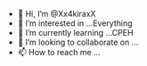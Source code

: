 - 👋 Hi, I’m @Xx4kiraxX
- 👀 I’m interested in ...Everything 
- 🌱 I’m currently learning ...CPEH
- 💞️ I’m looking to collaborate on ...
- 📫 How to reach me ...

<!---
Xx4kiraxX/Xx4kiraxX is a ✨ special ✨ repository because its `README.md` (this file) appears on your GitHub profile.
You can click the Preview link to take a look at your changes.
--->
